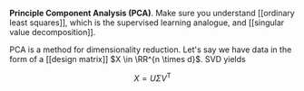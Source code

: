 **Principle Component Analysis (PCA)**. Make sure you understand [[ordinary least squares]], which is the supervised learning analogue, and [[singular value decomposition]].


PCA is a method for dimensionality reduction. Let's say we have data in the form of a [[design matrix]] $X \in \RR^{n \times d}$. SVD yields

$$
X = U \Sigma V^\mathsf{T}
$$